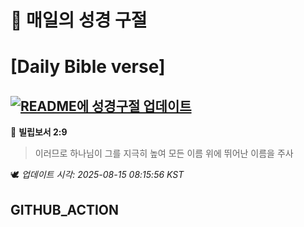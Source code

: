 # 🙏 매일의 성경 구절
# [Daily Bible verse]
## [![README에 성경구절 업데이트](https://github.com/DONGSUKA/first_test/actions/workflows/update-readme-bible.yml/badge.svg)](https://github.com/DONGSUKA/first_test/actions/workflows/update-readme-bible.yml)
<!-- START_BIBLE_VERSE -->
📖 **빌립보서 2:9**
> 이러므로 하나님이 그를 지극히 높여 모든 이름 위에 뛰어난 이름을 주사

🕊️ _업데이트 시각: 2025-08-15 08:15:56 KST_
  <!-- END_BIBLE_VERSE -->
## GITHUB_ACTION
